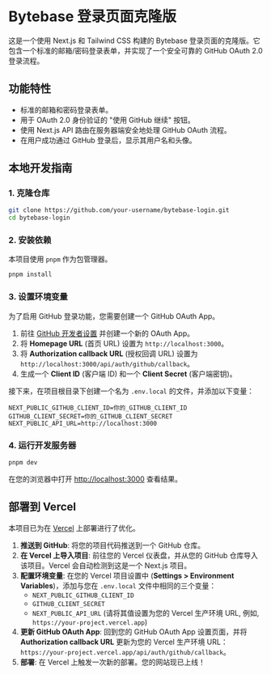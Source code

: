 # Bytebase 登录页面克隆版

这是一个使用 Next.js 和 Tailwind CSS 构建的 Bytebase 登录页面的克隆版。它包含一个标准的邮箱/密码登录表单，并实现了一个安全可靠的 GitHub OAuth 2.0 登录流程。

## 功能特性

- 标准的邮箱和密码登录表单。
- 用于 OAuth 2.0 身份验证的 "使用 GitHub 继续" 按钮。
- 使用 Next.js API 路由在服务器端安全地处理 GitHub OAuth 流程。
- 在用户成功通过 GitHub 登录后，显示其用户名和头像。

## 本地开发指南

### 1. 克隆仓库

```bash
git clone https://github.com/your-username/bytebase-login.git
cd bytebase-login
```

### 2. 安装依赖

本项目使用 `pnpm` 作为包管理器。

```bash
pnpm install
```

### 3. 设置环境变量

为了启用 GitHub 登录功能，您需要创建一个 GitHub OAuth App。

1.  前往 [GitHub 开发者设置](https://github.com/settings/developers) 并创建一个新的 OAuth App。
2.  将 **Homepage URL** (首页 URL) 设置为 `http://localhost:3000`。
3.  将 **Authorization callback URL** (授权回调 URL) 设置为 `http://localhost:3000/api/auth/github/callback`。
4.  生成一个 **Client ID** (客户端 ID) 和一个 **Client Secret** (客户端密钥)。

接下来，在项目根目录下创建一个名为 `.env.local` 的文件，并添加以下变量：

```
NEXT_PUBLIC_GITHUB_CLIENT_ID=你的_GITHUB_CLIENT_ID
GITHUB_CLIENT_SECRET=你的_GITHUB_CLIENT_SECRET
NEXT_PUBLIC_API_URL=http://localhost:3000
```

### 4. 运行开发服务器

```bash
pnpm dev
```

在您的浏览器中打开 [http://localhost:3000](http://localhost:3000) 查看结果。

## 部署到 Vercel

本项目已为在 [Vercel](https://vercel.com/) 上部署进行了优化。

1.  **推送到 GitHub**: 将您的项目代码推送到一个 GitHub 仓库。
2.  **在 Vercel 上导入项目**: 前往您的 Vercel 仪表盘，并从您的 GitHub 仓库导入该项目。Vercel 会自动检测到这是一个 Next.js 项目。
3.  **配置环境变量**: 在您的 Vercel 项目设置中 (**Settings > Environment Variables**)，添加与您在 `.env.local` 文件中相同的三个变量：
    *   `NEXT_PUBLIC_GITHUB_CLIENT_ID`
    *   `GITHUB_CLIENT_SECRET`
    *   `NEXT_PUBLIC_API_URL` (请将其值设置为您的 Vercel 生产环境 URL, 例如, `https://your-project.vercel.app`)
4.  **更新 GitHub OAuth App**: 回到您的 GitHub OAuth App 设置页面，并将 **Authorization callback URL** 更新为您的 Vercel 生产环境 URL：`https://your-project.vercel.app/api/auth/github/callback`。
5.  **部署**: 在 Vercel 上触发一次新的部署。您的网站现已上线！
